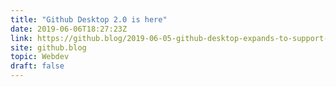 ```yaml
---
title: "Github Desktop 2.0 is here"
date: 2019-06-06T18:27:23Z
link: https://github.blog/2019-06-05-github-desktop-expands-to-support-stashing-and-rebasing/?utm_medium=RSS&utm_source=hune
site: github.blog
topic: Webdev
draft: false
---
```

